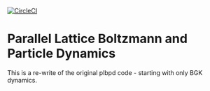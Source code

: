 [![CircleCI](https://circleci.com/gh/pchakraborty/plbpd/tree/master.svg?style=svg)](https://circleci.com/gh/pchakraborty/plbpd/tree/master)
# Parallel Lattice Boltzmann and Particle Dynamics 

This is a re-write of the original plbpd code - starting with only BGK dynamics.
